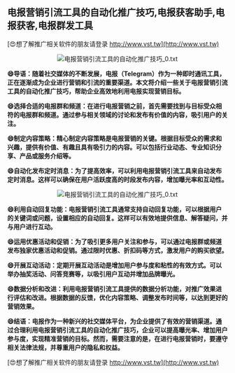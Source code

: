 ## **电报营销引流工具的自动化推广技巧,电报获客助手,电报获客,电报群发工具**

[😍想了解推广相关软件的朋友请登录 http://www.vst.tw](http://www.vst.tw)

 <center><img src="https://vst.tw/MP4/tuiguang/png/4.png" alt="电报营销引流工具的自动化推广技巧_0.txt"></center>

**😄导语：随着社交媒体的不断发展，电报（Telegram）作为一种即时通讯工具，正在逐渐成为企业进行营销和引流的重要渠道。本文将介绍一些关于电报营销引流工具的自动化推广技巧，帮助企业高效地利用电报实现营销目标。**

**😄选择合适的电报群和频道：在进行电报营销之前，首先需要找到与目标受众相符的电报群和频道。通过参与相关领域的讨论和发布有价值的内容，吸引用户的关注。**

**😄制定内容策略：精心制定内容策略是电报营销的关键。根据目标受众的需求和兴趣，提供有价值、有趣且具有吸引力的内容。可以包括行业动态、专业知识分享、产品或服务介绍等。**

**😄自动化发布定时消息：为了提高效率，可以利用电报营销引流工具来自动发布定时消息。这样可以确保在用户活跃度高的时段发布内容，增加曝光率和互动性。**

 <center><img src="https://vst.tw/MP4/tuiguang/png/1.png" alt="电报营销引流工具的自动化推广技巧_0.txt"></center>

**😄利用自动回复功能：电报营销引流工具通常支持自动回复功能，可以根据用户的关键词或问题，设置相应的自动回复。这样可以有效地提供信息、解答疑问，并与用户进行互动。**

**😄运用优惠活动和促销：为了吸引更多用户关注和参与，可以通过电报群或频道发布独家优惠活动和促销。通过限时优惠、折扣码等方式，激发用户的购买欲望。**

**😄开展互动活动：定期开展互动活动是增加用户参与度和粘性的有效方式。可以举办抽奖活动、问答竞赛等，以吸引用户互动并增加品牌曝光。**

**😄数据分析和改进：利用电报营销引流工具提供的数据分析功能，对推广效果进行评估和改进。根据数据的反馈，优化内容策略、调整发布时间等，以达到更好的营销效果。**

**😄结语：电报作为一种新兴的社交媒体平台，为企业提供了有效的营销渠道。通过合理利用电报营销引流工具的自动化推广技巧，企业可以提高曝光率、增加用户参与度，实现精准营销的目标。然而，需要注意的是，在进行电报营销时，要遵守相关法律法规，并尊重用户的隐私和权益。**

[😍想了解推广相关软件的朋友请登录 http://www.vst.tw](http://www.vst.tw)



